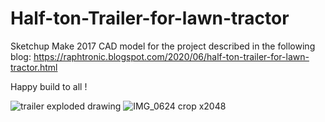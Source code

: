 # Half-ton-Trailer-for-lawn-tractor

Sketchup Make 2017 CAD model for the project described in the following blog: https://raphtronic.blogspot.com/2020/06/half-ton-trailer-for-lawn-tractor.html

Happy build to all !

![trailer exploded drawing](https://github.com/RaphTronic/Half-ton-Trailer-for-lawn-tractor/assets/35200718/9dee005e-fda1-49f0-9f95-69bfaca7ad16)
![IMG_0624 crop x2048](https://github.com/RaphTronic/Half-ton-Trailer-for-lawn-tractor/assets/35200718/8acc612c-cbb8-4f6e-82c2-ae2154c83e7b)
